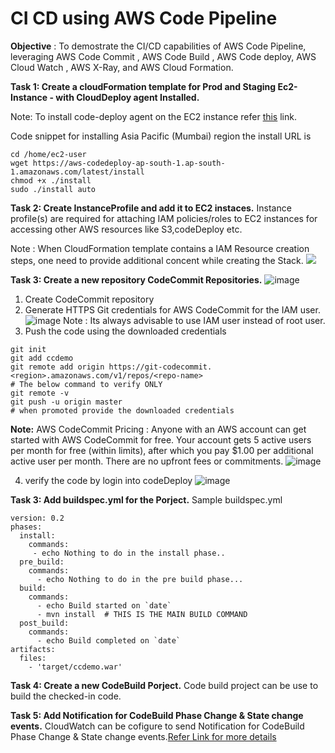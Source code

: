 # CI CD using AWS Code Pipeline 

**Objective** : To demostrate the CI/CD capabilities of AWS Code Pipeline, leveraging AWS Code Commit , AWS Code Build , AWS Code deploy, AWS Cloud Watch , AWS X-Ray, and AWS Cloud Formation.

**Task 1: Create a cloudFormation template for Prod and Staging Ec2-Instance - with CloudDeploy agent Installed.**

Note: To install code-deploy agent on the EC2 instance refer <a href="https://docs.aws.amazon.com/codedeploy/latest/userguide/codedeploy-agent-operations-install-linux.html" target="_blank">this</a> link.

Code snippet for installing Asia Pacific (Mumbai) region the install URL is 
```
cd /home/ec2-user
wget https://aws-codedeploy-ap-south-1.ap-south-1.amazonaws.com/latest/install
chmod +x ./install
sudo ./install auto
```

**Task 2: Create InstanceProfile and add it to EC2 instaces.** 
Instance profile(s) are required for attaching IAM policies/roles to EC2 instances for accessing other AWS resources like S3,codeDeploy etc. 

Note : When CloudFormation template contains a IAM Resource creation steps, one need to provide additional concent while creating the Stack.
![](https://user-images.githubusercontent.com/5097017/76581936-fac46d00-64fa-11ea-8786-f1b5da0846d1.png)

**Task 3: Create a new repository CodeCommit Repositories.** 
![image](https://user-images.githubusercontent.com/5097017/76603369-d1273800-6532-11ea-99fb-ff3ec7ce63cd.png)

1. Create CodeCommit repository 
2. Generate HTTPS Git credentials for AWS CodeCommit for the IAM user. 
![image](https://user-images.githubusercontent.com/5097017/76604331-91615000-6534-11ea-959c-8dfb59096421.png)
Note : Its always advisable to use IAM user instead of root user. 
3. Push the code using the downloaded credentials 
```
git init
git add ccdemo
git remote add origin https://git-codecommit.<region>.amazonaws.com/v1/repos/<repo-name>
# The below command to verify ONLY
git remote -v 
git push -u origin master 
# when promoted provide the downloaded credentials 
```
**Note:** AWS CodeCommit Pricing : Anyone with an AWS account can get started with AWS CodeCommit for free. Your account gets 5 active users per month for free (within limits), after which you pay $1.00 per additional active user per month. There are no upfront fees or commitments.
![image](https://user-images.githubusercontent.com/5097017/76618526-c24e7e80-654e-11ea-96fe-e605ffc5712f.png)

4. verify the code by login into codeDeploy 
![image](https://user-images.githubusercontent.com/5097017/76606772-dedfbc00-6538-11ea-9323-c4c2180dc4c0.png)


**Task 3: Add buildspec.yml for the Porject.** 
Sample buildspec.yml
```
version: 0.2
phases:
  install: 
    commands:
     - echo Nothing to do in the install phase..
  pre_build:
    commands:
      - echo Nothing to do in the pre build phase...
  build:
    commands:
      - echo Build started on `date`
      - mvn install  # THIS IS THE MAIN BUILD COMMAND 
  post_build:
    commands:
      - echo Build completed on `date`
artifacts:
  files:
    - 'target/ccdemo.war'
```


**Task 4: Create a new CodeBuild Porject.** 
Code build project can be use to build the checked-in code. 


**Task 5: Add Notification for CodeBuild Phase Change & State change events.** 
CloudWatch can be cofigure to send Notification for CodeBuild Phase Change & State change events.<a href="https://docs.aws.amazon.com/codebuild/latest/userguide/sample-build-notifications.html" target="_blank">Refer Link for more details</a>
